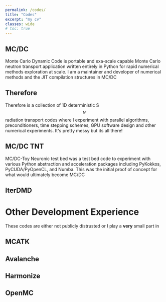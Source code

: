 ```yaml
---
permalink: /codes/
title: "Codes"
excerpt: "my cv"
classes: wide
# toc: true
---
```


## MC/DC
Monte Carlo Dynamic Code is portable and exa-scale capable Monte Carlo neutron transport application written entirely in Python for rapid numerical methods exploration at scale. I am a maintainer and developer of numerical methods and the JIT compilation structures in MC/DC

## Therefore
Therefore is a collection of 1D deterministic S$$_N$$ radiation transport codes where I experiment with parallel algorithms, preconditioners, time stepping schemes, GPU software design and other numerical experiments. It's pretty messy but its all there!

## MC/DC TNT
MC/DC-Toy Neuronic test bed was a test bed code to experiment with various Python abstraction and acceleration packages including PyKokkos, PyCUDA/PyOpenCL, and Numba. This was the initial proof of concept for what would ultimately become MC/DC

## IterDMD


# Other Development Experience

These codes are either not publicly distrusted or I play a **very** small part in 

## MCATK



## Avalanche


## Harmonize 


## OpenMC